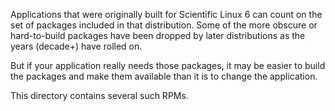 Applications that were originally built for Scientific Linux 6 can count on the set of packages included in that distribution. Some of the more obscure or hard-to-build packages have been dropped by later distributions as the years (decade+) have rolled on.

But if your application really needs those packages, it may be easier to build the packages and make them available than it is to change the application.

This directory contains several such RPMs.
